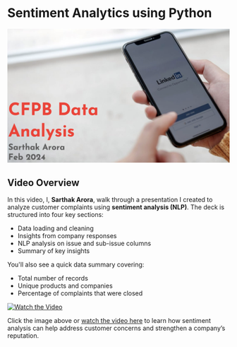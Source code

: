 # Sentiment Analytics using Python

![Cover Slide](cover.png)

## Video Overview

In this video, I, **Sarthak Arora**, walk through a presentation I created to analyze customer complaints using **sentiment analysis (NLP)**. The deck is structured into four key sections:

- Data loading and cleaning  
- Insights from company responses  
- NLP analysis on issue and sub-issue columns  
- Summary of key insights  

You'll also see a quick data summary covering:
- Total number of records
- Unique products and companies
- Percentage of complaints that were closed

[![Watch the Video](cover2.png)](https://www.loom.com/share/3bd0fad270004b1299afe312d9058812)

Click the image above or [watch the video here](https://www.loom.com/share/3bd0fad270004b1299afe312d9058812) to learn how sentiment analysis can help address customer concerns and strengthen a company’s reputation.

